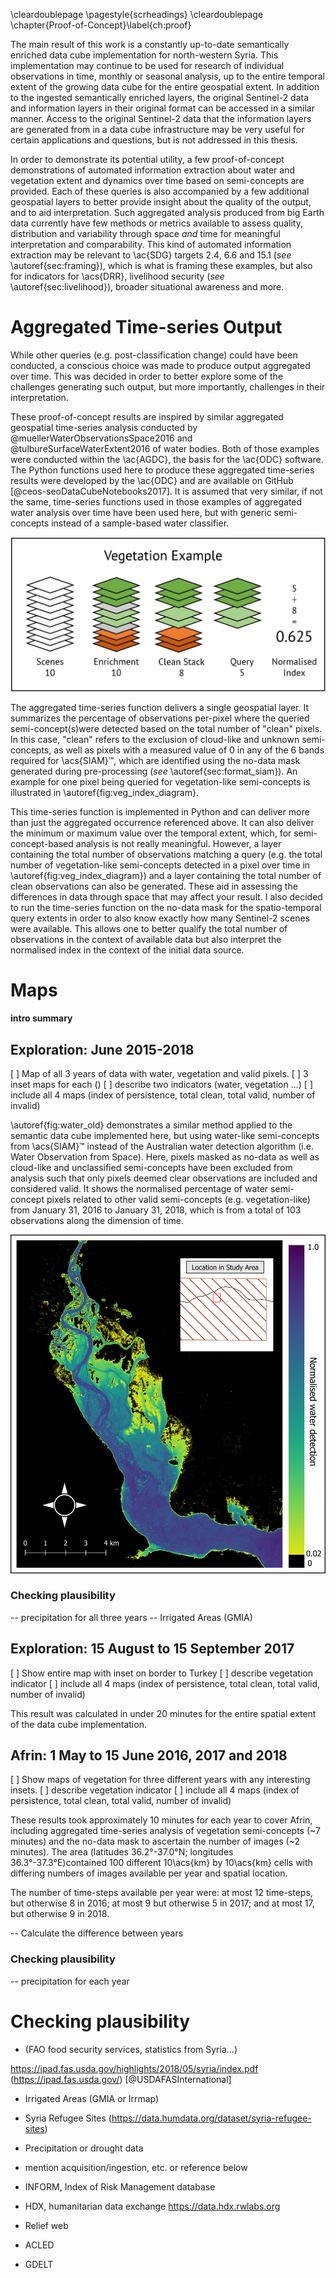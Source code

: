 \cleardoublepage
\pagestyle{scrheadings}
\cleardoublepage
\chapter{Proof-of-Concept}\label{ch:proof}

The main result of this work is a constantly up-to-date semantically enriched data cube implementation for north-western Syria. This implementation may continue to be used for research of individual observations in time, monthly or seasonal analysis, up to the entire temporal extent of the growing data cube for the entire geospatial extent. In addition to the ingested semantically enriched layers, the original Sentinel-2 data and information layers in their original format can be accessed in a similar manner. Access to the original Sentinel-2 data that the information layers are generated from in a data cube infrastructure may be very useful for certain applications and questions, but is not addressed in this thesis.

In order to demonstrate its potential utility, a few proof-of-concept demonstrations of automated information extraction about water and vegetation extent and dynamics over time based on semi-concepts are provided. Each of these queries is also accompanied by a few additional geospatial layers to better provide insight about the quality of the output, and to aid interpretation. Such aggregated analysis produced from big Earth data currently have few methods or metrics available to assess quality, distribution and variability through space *and* time for meaningful interpretation and comparability. This kind of automated information extraction may be relevant to \ac{SDG} targets 2.4, 6.6 and 15.1  (*see* \autoref{sec:framing}), which is what is framing these examples, but also for indicators for \acs{DRR}, livelihood security (*see* \autoref{sec:livelihood}), broader situational awareness and more.


# Aggregated Time-series Output

While other queries (e.g. post-classification change) could have been conducted, a conscious choice was made to produce output aggregated over time. This was decided in order to better explore some of the challenges generating such output, but more importantly, challenges in their interpretation.

These proof-of-concept results are inspired by similar aggregated geospatial time-series analysis conducted by @muellerWaterObservationsSpace2016 and @tulbureSurfaceWaterExtent2016 of water bodies. Both of those examples were conducted within the \ac{AGDC}, the basis for the \ac{ODC} software. The Python functions used here to produce these aggregated time-series results were developed by the \ac{ODC} and are available on GitHub [@ceos-seoDataCubeNotebooks2017]. It is assumed that very similar, if not the same, time-series functions used in those examples of aggregated water analysis over time have been used here, but with generic semi-concepts instead of a sample-based water classifier.

![This figure demonstrates how vegetation-like semi-concept occurrence over time is calculated. The clean stack contains no "invalid" observations, such as no-data or cloud-like semi-concepts. In this case, the query demonstrated is for all vegetation semi-concepts (i.e. green in the figure), but it could be anything else. Author's illustration. \label{fig:veg_index_diagram}](source/figures/vegetation_normindex_example.png)

The aggregated time-series function delivers a single geospatial layer. It summarizes the percentage of observations per-pixel where the queried semi-concept(s)were detected based on the total number of "clean" pixels. In this case, "clean" refers to the exclusion of cloud-like and unknown semi-concepts, as well as pixels with a measured value of 0 in any of the 6 bands required for \acs{SIAM}™, which are identified using the no-data mask generated during pre-processing (*see* \autoref{sec:format_siam}). An example for one pixel being queried for vegetation-like semi-concepts is illustrated in \autoref{fig:veg_index_diagram}.

This time-series function is implemented in Python and can deliver more than just the aggregated occurrence referenced above. It can also deliver the minimum or maximum value over the temporal extent, which, for semi-concept-based analysis is not really meaningful. However, a layer containing the total number of observations matching a query (e.g. the total number of vegetation-like semi-concepts detected in a pixel over time in \autoref{fig:veg_index_diagram}) and a layer containing the total number of clean observations can also be generated. These aid in assessing the differences in data through space that may affect your result. I also decided to run the time-series function on the no-data mask for the spatio-temporal query extents in order to also know exactly how many Sentinel-2 scenes were available. This allows one to better qualify the total number of observations in the context of available data but also interpret the normalised index in the context of the initial data source.


# Maps

**intro summary**

## Exploration: June 2015-2018

[ ] Map of all 3 years of data with water, vegetation and valid pixels.
[ ] 3 inset maps for each ()
[ ] describe two indicators (water, vegetation ...)
[ ] include all 4 maps (index of persistence, total clean, total valid, number of invalid)

\autoref{fig:water_old} demonstrates a similar method applied to the semantic data cube implemented here, but using water-like semi-concepts from \acs{SIAM}™ instead of the Australian water detection algorithm (i.e. Water Observation from Space). Here, pixels masked as no-data as well as cloud-like and unclassified semi-concepts have been excluded from analysis such that only pixels deemed clear observations are included and considered valid. It shows the normalised percentage of water semi-concept pixels related to other valid semi-concepts (e.g. vegetation-like) from January 31, 2016 to January 31, 2018, which is from a total of 103 observations along the dimension of time.

![Normalised water detection based on water semi-concepts in Syria near the border of Turkey, excluding no-data, cloud like and unclassified pixels from January 31, 2016 until January 31, 2018 (103 time observations). Time-series aggregation method similar to Mueller et al. (2016). \label{fig:water_old}](source/figures/water_edit.png)

### Checking plausibility

-- precipitation for all three years
-- Irrigated Areas (GMIA)


## Exploration: 15 August to 15 September 2017

[ ] Show entire map with inset on border to Turkey
[ ] describe vegetation indicator
[ ] include all 4 maps (index of persistence, total clean, total valid, number of invalid)


This result was calculated in under 20 minutes for the entire spatial extent of the data cube implementation.

## Afrin: 1 May to 15 June 2016, 2017 and 2018

[ ] Show maps of vegetation for three different years with any interesting insets.
[ ] describe vegetation indicator
[ ] include all 4 maps (index of persistence, total clean, total valid, number of invalid)

These results took approximately 10 minutes for each year to cover Afrin, including aggregated time-series analysis of vegetation semi-concepts (~7 minutes) and the no-data mask to ascertain the number of images (~2 minutes). The area (latitudes 36.2°-37.0°N; longitudes 36.3°-37.3°E)contained 100 different 10\acs{km} by 10\acs{km} cells with differing numbers of images available per year and spatial location.

The number of time-steps available per year were: at most 12 time-steps, but otherwise 8 in 2016; at most 9 but otherwise 5 in 2017; and at most 17, but otherwise 9 in 2018.

-- Calculate the difference between years


### Checking plausibility

-- precipitation for each year



# Checking plausibility

- (FAO food security services, statistics from Syria…)

https://ipad.fas.usda.gov/highlights/2018/05/syria/index.pdf (https://ipad.fas.usda.gov/) [@USDAFASInternational]

- Irrigated Areas (GMIA or Irrmap)
- Syria Refugee Sites (<https://data.humdata.org/dataset/syria-refugee-sites>)
- Precipitation or drought data
- mention acquisition/ingestion, etc. or reference below

- INFORM, Index of Risk Management database
- HDX, humanitarian data exchange <https://data.hdx.rwlabs.org>
- Relief web
- ACLED
- GDELT
